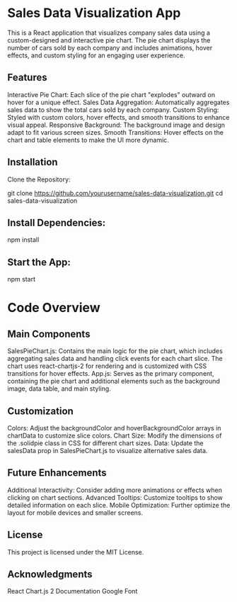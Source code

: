 # Sales Data Visualization App
This is a React application that visualizes company sales data using a custom-designed and interactive pie chart. The pie chart displays the number of cars sold by each company and includes animations, hover effects, and custom styling for an engaging user experience.

## Features
Interactive Pie Chart: Each slice of the pie chart "explodes" outward on hover for a unique effect.
Sales Data Aggregation: Automatically aggregates sales data to show the total cars sold by each company.
Custom Styling: Styled with custom colors, hover effects, and smooth transitions to enhance visual appeal.
Responsive Background: The background image and design adapt to fit various screen sizes.
Smooth Transitions: Hover effects on the chart and table elements to make the UI more dynamic.

## Installation

Clone the Repository:

git clone https://github.com/yourusername/sales-data-visualization.git
cd sales-data-visualization

## Install Dependencies:
npm install

## Start the App:
 npm start

# Code Overview
## Main Components
SalesPieChart.js: Contains the main logic for the pie chart, which includes aggregating sales data and handling click events for each chart slice. The chart uses react-chartjs-2 for rendering and is customized with CSS transitions for hover effects.
App.js: Serves as the primary component, containing the pie chart and additional elements such as the background image, data table, and main styling.

## Customization
Colors: Adjust the backgroundColor and hoverBackgroundColor arrays in chartData to customize slice colors.
Chart Size: Modify the dimensions of the .solidpie class in CSS for different chart sizes.
Data: Update the salesData prop in SalesPieChart.js to visualize alternative sales data.

## Future Enhancements
Additional Interactivity: Consider adding more animations or effects when clicking on chart sections.
Advanced Tooltips: Customize tooltips to show detailed information on each slice.
Mobile Optimization: Further optimize the layout for mobile devices and smaller screens.

## License
This project is licensed under the MIT License.

## Acknowledgments
React Chart.js 2 Documentation
Google Font